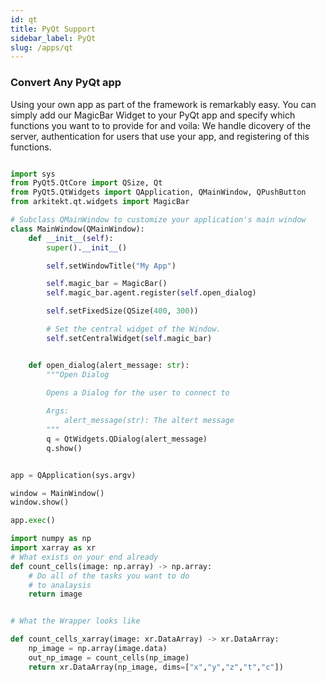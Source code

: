 ```yaml
---
id: qt    
title: PyQt Support
sidebar_label: PyQt
slug: /apps/qt
---
```


### Convert Any PyQt app 

Using your own app as part of the framework is remarkably easy. You can simply
add our MagicBar Widget to your PyQt app and specify which functions you want to
to provide for and voila: We handle dicovery of the server, authentication for
users that use your app, and registering of this functions.

```python

import sys
from PyQt5.QtCore import QSize, Qt
from PyQt5.QtWidgets import QApplication, QMainWindow, QPushButton
from arkitekt.qt.widgets import MagicBar

# Subclass QMainWindow to customize your application's main window
class MainWindow(QMainWindow):
    def __init__(self):
        super().__init__()

        self.setWindowTitle("My App")

        self.magic_bar = MagicBar()
        self.magic_bar.agent.register(self.open_dialog)

        self.setFixedSize(QSize(400, 300))

        # Set the central widget of the Window.
        self.setCentralWidget(self.magic_bar)


    def open_dialog(alert_message: str):
        """Open Dialog

        Opens a Dialog for the user to connect to
        
        Args:
            alert_message(str): The altert message
        """
        q = QtWidgets.QDialog(alert_message)
        q.show()


app = QApplication(sys.argv)

window = MainWindow()
window.show()

app.exec()

```


```python
import numpy as np
import xarray as xr
# What exists on your end already
def count_cells(image: np.array) -> np.array:
    # Do all of the tasks you want to do
    # to analaysis
    return image


# What the Wrapper looks like

def count_cells_xarray(image: xr.DataArray) -> xr.DataArray:
    np_image = np.array(image.data)
    out_np_image = count_cells(np_image)
    return xr.DataArray(np_image, dims=["x","y","z","t","c"])

```